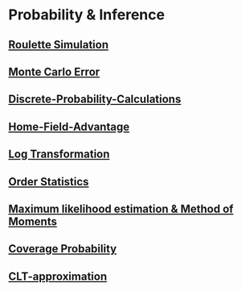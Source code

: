 # Probability & Inference

## [Roulette Simulation](https://littlehousezh.github.io/blog_probability/01-roulette-simulation.html)
## [Monte Carlo Error](https://github.com/littlehousezh.github.io/blog_probability/02-monte-carlo-error.html)
## [Discrete-Probability-Calculations](https://github.com/littlehousezh.github.io/blog_probability/03-discrete-probability-calculations.html)
## [Home-Field-Advantage](https://github.com/littlehousezh.github.io/blog_probability/04-home-field-advantage.html)
## [Log Transformation](https://github.com/littlehousezh.github.io/blog_probability/05-log-transformation.html)
## [Order Statistics](https://github.com/littlehousezh.github.io/blog_probability/06-order-statistics.html)
## [Maximum likelihood estimation & Method of Moments](https://github.com/littlehousezh.github.io/blog_probability/07-mle-and-mm.html)
## [Coverage Probability](https://github.com/littlehousezh.github.io/blog_probability/08-coverage-probability.html)
## [CLT-approximation](https://github.com/littlehousezh.github.io/blog_probability/09-CLT-approximation.html)
